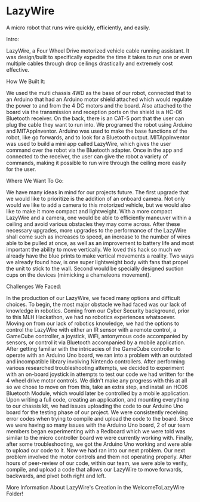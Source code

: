 # LazyWire
A micro robot that runs wire quickly, efficiently, and easily.

Intro:

LazyWire, a Four Wheel Drive motorized vehicle cable running assistant. It was design/built to specifically expedite the time it takes to run one or even multiple cables through drop ceilings drastically and extremely cost effective.


How We Built It:

We used the multi chassis 4WD as the base of our robot, connected that to an Arduino that had an Arduino motor shield attached which would regulate the power to and from the 4 DC motors and the board. Also attached to the board via the transmission and reception ports on the shield is a HC-06 Bluetooth receiver. On the back, there is an CAT-5 port that the user can plug the cable they want to run into. We programed the robot using Arduino and MITAppInventor. Arduino was used to make the base functions of the robot, like go forwards, and to look for a Bluetooth output. MITAppInventor was used to build a mini app called LazyWire, which gives the user command over the robot via the Bluetooth adapter. Once in the app and connected to the receiver, the user can give the robot a variety of commands, making it possible to run wire through the ceiling more easily for the user.


Where We Want To Go: 

We have many ideas in mind for our projects future. The first upgrade that we would like to prioritize is the addition of an onboard camera. Not only would we like to add a camera to this motorized vehicle, but we would also like to make it more compact and lightweight. With a more compact LazyWire and a camera, one would be able to efficiently maneuver within a ceiling and avoid various obstacles they may come across. After these necessary upgrades, more upgrades to the performance of the LazyWire shall come such as increases to speed, an increase to the number of wires able to be pulled at once, as well as an improvement to battery life and most important the ability to move vertically. We loved this hack so much we already have the blue prints to make vertical movements a reality. Two ways we already found how, is one super lightweight body with fans that propel the unit to stick to the wall. Second would be specially designed suction cups on the devices (mimicking a chameleons movement).


Challenges We Faced:

In the production of our LazyWire, we faced many options and difficult choices. To begin, the most major obstacle we had faced was our lack of knowledge in robotics. Coming from our Cyber Security background, prior to this MLH Hackathon, we had no robotics experiences whatsoever. Moving on from our lack of robotics knowledge, we had the options to control the LazyWire with either an IR sensor with a remote control, a GameCube controller, a joystick, WiFi, antonymous code accompanied by sensors, or control it via Bluetooth accompanied by a mobile application. After getting familiar with the intricacies of the GameCube controller to operate with an Arduino Uno board, we ran into a problem with an outdated and incompatible library involving Nintendo controllers. After performing various researched troubleshooting attempts, we decided to experiment with an on-board joystick in attempts to test our code we had written for the 4 wheel drive motor controls. We didn't make any progress with this at all so we chose to move on from this, take an extra step, and install an HC06 Bluetooth Module, which would later be controlled by a mobile application. Upon writing a full code, creating an application, and mounting everything to our chassis kit, we had issues uploading the code to our Arduino Uno board for the testing phase of our project. We were consistently receiving error codes when trying to compile and upload the code to the board. Since we were having so many issues with the Arduino Uno board, 2 of our team members began experimenting with a Redboard which we were told was similar to the micro controller board we were currently working with. Finally, after some troubleshooting, we got the Arduino Uno working and were able to upload our code to it. Now we had ran into our next problem. Our next problem involved the motor controls and them not operating properly. After hours of peer-review of our code, within our team, we were able to verify, compile, and upload a code that allows our LazyWire to move forwards, backwards, and pivot both right and left.

More Information About LazyWire's Creation in the WelcomeToLazyWire Folder!
